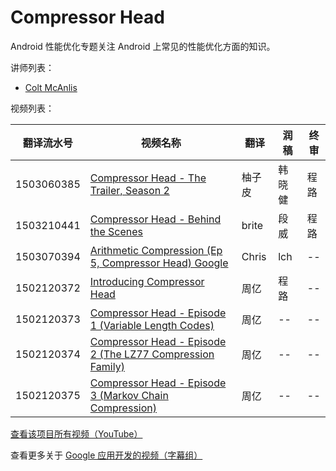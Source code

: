 # Compressor Head 

Android 性能优化专题关注 Android 上常见的性能优化方面的知识。

讲师列表：

*   [Colt McAnlis](https://plus.google.com/+ColtMcAnlis)
 
视频列表：

| 翻译流水号 | 视频名称 | 翻译 | 润稿 | 终审 |
| -- | -- | -- | -- | -- |
| 1503060385 | [Compressor Head - The Trailer, Season 2](http://pub.gfansub.com/Opensource/013-Compressor-Head/1503060385-the-trailer-season-2.html)  | 柚子皮 | 韩晓健 | 程路 |
| 1503210441 | [Compressor Head - Behind the Scenes](http://pub.gfansub.com/Opensource/013-Compressor-Head/1503210441-behind-the-scenes.html)  | brite | 段威 | 程路 |
| 1503070394 | [Arithmetic Compression (Ep 5, Compressor Head) Google](http://pub.gfansub.com/Opensource/013-Compressor-Head/1503070394-arithmetic-compression-ep-5-compressor-head-google.html)  | Chris | lch | -- |
| 1502120372 | [Introducing Compressor Head](http://pub.gfansub.com/Opensource/013-Compressor-Head/1502120372-introducing-compressor-head.html)  | 周亿 | 程路 | -- |
| 1502120373 | [Compressor Head - Episode 1 (Variable Length Codes)](http://pub.gfansub.com/Opensource/013-Compressor-Head/1502120373-episode-1-variable-length-codes.html)  | 周亿 | -- | -- |
| 1502120374 | [Compressor Head - Episode 2 (The LZ77 Compression Family)](http://pub.gfansub.com/Opensource/013-Compressor-Head/1502120374-episode-2-the-lz77-compression-family.html)  | 周亿 | -- | -- |
| 1502120375 | [Compressor Head - Episode 3 (Markov Chain Compression)](http://pub.gfansub.com/Opensource/013-Compressor-Head/1502120375-episode-3-markov-chain-compression.html)  | 周亿 | -- | -- |


[查看该项目所有视频（YouTube）](https://www.youtube.com/playlist?list=PLOU2XLYxmsIJGErt5rrCqaSGTMyyqNt2H)

查看更多关于 [Google 应用开发的视频（字幕组）](http://pub.gfansub.com/GoogleApps/index.html)




